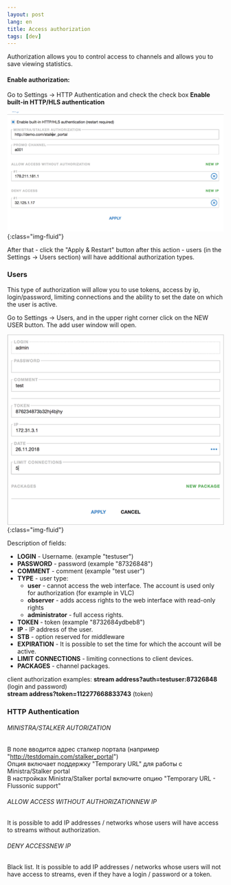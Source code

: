 ```yaml
---
layout: post
lang: en
title: Access authorization
tags: [dev]
---
```


Authorization allows you to control access to channels and allows you to save viewing statistics.

<!-- more -->

#### Enable authorization:

Go to Settings -> HTTP Authentication and check the check box **Enable built-in HTTP/HLS authentication** 

![Image](/assets/post-img/authentication.png){:class="img-fluid"}

After that - click the "Apply & Restart" button after this action - users (in the Settings -> Users section) will have additional authorization types.

### Users

This type of authorization will allow you to use tokens, access by ip, login/password, limiting connections and the ability to set the date on which the user is active.  


Go to Settings -> Users, and in the upper right corner click on the NEW USER button. The add user window will open.  

![Image](/assets/post-img/settings-users.png){:class="img-fluid"}

Description of fields:  

- **LOGIN** - Username. (example "testuser")  
- **PASSWORD** - password (example "87326848") 
- **COMMENT** - comment (example "test user") 
- **TYPE** - user type:  
  - **user** - cannot access the web interface. The account is used only for authorization (for example in VLC)
  - **observer** - adds access rights to the web interface with read-only rights 
  - **administrator** - full access rights.  
- **TOKEN** - token (example "8732684ydbeb8")  
- **IP** - IP address of the user.   
- **STB** - option reserved for middleware  
- **EXPIRATION** - It is possible to set the time for which the account will be active.   
- **LIMIT CONNECTIONS** - limiting connections to client devices.  
- **PACKAGES** - channel packages.   

client authorization examples: 
**stream address?auth=testuser:87326848** (login and password)   
**stream address?token=112277668833743** (token)  

### HTTP Authentication

###### MINISTRA/STALKER AUTORIZATION  
В поле вводится адрес сталкер портала (например "http://testdomain.com/stalker_portal")  
Опция включает поддержку "Temporary URL" для работы с Ministra/Stalker portal  
В настройках Ministra/Stalker portal включите опцию "Temporary URL - Flussonic support"  

###### ALLOW ACCESS WITHOUT AUTHORIZATIONNEW IP

It is possible to add IP addresses / networks whose users will have access to streams without authorization.

###### DENY ACCESSNEW IP

Black list. It is possible to add IP addresses / networks whose users will not have access to streams, even if they have a login / password or a token.

